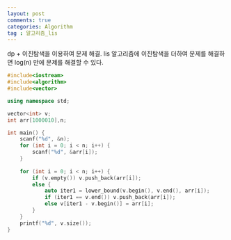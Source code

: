 ```yaml
---
layout: post
comments: true
categories: Algorithm
tag : 알고리즘_lis
---
```


dp + 이진탐색을 이용하여 문제 해결.
lis 알고리즘에 이진탐색을 더하여 문제를 해결하면 log(n) 만에 문제를 해결할 수 있다.

```c++
#include<iostream>
#include<algorithm>
#include<vector>

using namespace std;

vector<int> v;
int arr[1000010],n;

int main() {
	scanf("%d", &n);
	for (int i = 0; i < n; i++) {
		scanf("%d", &arr[i]);
	}
	
	for (int i = 0; i < n; i++) {
		if (v.empty()) v.push_back(arr[i]);
		else {
			auto iter1 = lower_bound(v.begin(), v.end(), arr[i]);
			if (iter1 == v.end()) v.push_back(arr[i]);
			else v[iter1 - v.begin()] = arr[i];
		}
	}
	printf("%d", v.size());
}
```